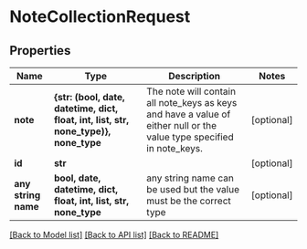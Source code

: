 # NoteCollectionRequest


## Properties
Name | Type | Description | Notes
------------ | ------------- | ------------- | -------------
**note** | **{str: (bool, date, datetime, dict, float, int, list, str, none_type)}, none_type** | The note will contain all note_keys as keys and have a value of either null or the value type specified in note_keys. | [optional] 
**id** | **str** |  | [optional] 
**any string name** | **bool, date, datetime, dict, float, int, list, str, none_type** | any string name can be used but the value must be the correct type | [optional]

[[Back to Model list]](../README.md#documentation-for-models) [[Back to API list]](../README.md#documentation-for-api-endpoints) [[Back to README]](../README.md)


